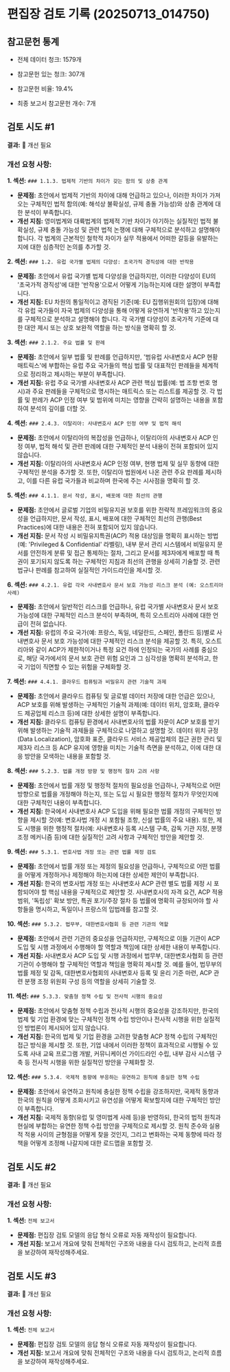 # 편집장 검토 기록 (20250713_014750)

## 참고문헌 통계

- 전체 데이터 청크: 1579개
- 참고문헌 있는 청크: 307개
- 참고문헌 비율: 19.4%

- 최종 보고서 참고문헌 개수: 7개

## 검토 시도 #1

**결과:** 🔴 개선 필요

### 개선 요청 사항:

**1. 섹션:** `### 1.1.3. 법제적 기반의 차이가 갖는 함의 및 상충 관계`
   - **문제점:** 초안에서 법제적 기반의 차이에 대해 언급하고 있으나, 이러한 차이가 가져오는 구체적인 법적 함의(예: 해석상 불확실성, 규제 충돌 가능성)와 상충 관계에 대한 분석이 부족합니다.
   - **개선 지침:** 영미법계와 대륙법계의 법제적 기반 차이가 야기하는 실질적인 법적 불확실성, 규제 충돌 가능성 및 관련 법적 논쟁에 대해 구체적으로 분석하고 설명해야 합니다. 각 법계의 근본적인 철학적 차이가 실무 적용에서 어떠한 갈등을 유발하는지에 대한 심층적인 논의를 추가할 것.

**2. 섹션:** `### 1.2. 유럽 국가별 법제의 다양성: 초국가적 경직성에 대한 반작용`
   - **문제점:** 초안에서 유럽 국가별 법제 다양성을 언급하지만, 이러한 다양성이 EU의 '초국가적 경직성'에 대한 '반작용'으로서 어떻게 기능하는지에 대한 설명이 부족합니다.
   - **개선 지침:** EU 차원의 통일적이고 경직된 기준(예: EU 집행위원회의 입장)에 대해 각 유럽 국가들이 자국 법제의 다양성을 통해 어떻게 유연하게 '반작용'하고 있는지를 구체적으로 분석하고 설명해야 합니다. 각 국가별 다양성이 초국가적 기준에 대한 대안 제시 또는 상호 보완적 역할을 하는 방식을 명확히 할 것.

**3. 섹션:** `### 2.1.2. 주요 법률 및 판례`
   - **문제점:** 초안에서 일부 법률 및 판례를 언급하지만, '범유럽 사내변호사 ACP 현황 매트릭스'에 부합하는 유럽 주요 국가들의 핵심 법률 및 대표적인 판례들을 체계적으로 정리하고 제시하는 부분이 부족합니다.
   - **개선 지침:** 유럽 주요 국가별 사내변호사 ACP 관련 핵심 법률(예: 법 조항 번호 명시)과 주요 판례들을 구체적으로 명시하는 매트릭스 또는 리스트를 제공할 것. 각 법률 및 판례가 ACP 인정 여부 및 범위에 미치는 영향을 간략히 설명하는 내용을 포함하여 분석의 깊이를 더할 것.

**4. 섹션:** `### 2.4.3. 이탈리아: 사내변호사 ACP 인정 여부 및 법적 해석`
   - **문제점:** 초안에서 이탈리아의 복잡성을 언급하나, 이탈리아의 사내변호사 ACP 인정 여부, 법적 해석 및 관련 판례에 대한 구체적인 분석 내용이 전혀 포함되어 있지 않습니다.
   - **개선 지침:** 이탈리아의 사내변호사 ACP 인정 여부, 현행 법제 및 실무 동향에 대한 구체적인 분석을 추가할 것. 또한, 이탈리아 법원에서 나온 관련 주요 판례를 제시하고, 이를 다른 유럽 국가들과 비교하며 한국에 주는 시사점을 명확히 할 것.

**5. 섹션:** `### 4.1.1. 문서 작성, 표시, 배포에 대한 최선의 관행`
   - **문제점:** 초안에서 글로벌 기업의 비밀유지권 보호를 위한 전략적 프레임워크의 중요성을 언급하지만, 문서 작성, 표시, 배포에 대한 구체적인 최선의 관행(Best Practices)에 대한 내용은 전혀 포함되어 있지 않습니다.
   - **개선 지침:** 문서 작성 시 비밀유지특권(ACP) 적용 대상임을 명확히 표시하는 방법(예: 'Privileged & Confidential' 라벨링), 내부 문서 관리 시스템에서 비밀유지 문서를 안전하게 분류 및 접근 통제하는 절차, 그리고 문서를 제3자에게 배포할 때 특권이 포기되지 않도록 하는 구체적인 지침과 최선의 관행을 상세히 기술할 것. 관련 법규나 판례를 참고하여 실질적인 가이드라인을 제시할 것.

**6. 섹션:** `### 4.2.1. 유럽 각국 사내변호사 문서 보호 가능성 리스크 분석 (예: 오스트리아 사례)`
   - **문제점:** 초안에서 일반적인 리스크를 언급하나, 유럽 국가별 사내변호사 문서 보호 가능성에 대한 구체적인 리스크 분석이 부족하며, 특히 오스트리아 사례에 대한 언급이 전혀 없습니다.
   - **개선 지침:** 유럽의 주요 국가(예: 프랑스, 독일, 네덜란드, 스페인, 폴란드 등)별로 사내변호사 문서 보호 가능성에 대한 구체적인 리스크 분석을 제공할 것. 특히, 오스트리아와 같이 ACP가 제한적이거나 특정 요건 하에 인정되는 국가의 사례를 중심으로, 해당 국가에서의 문서 보호 관련 위험 요인과 그 심각성을 명확히 분석하고, 한국 기업이 직면할 수 있는 위험을 구체화할 것.

**7. 섹션:** `### 4.4.1. 클라우드 컴퓨팅과 비밀유지 관련 기술적 과제`
   - **문제점:** 초안에서 클라우드 컴퓨팅 및 글로벌 데이터 저장에 대한 언급은 있으나, ACP 보호를 위해 발생하는 구체적인 기술적 과제(예: 데이터 위치, 암호화, 클라우드 제공업체 리스크 등)에 대한 상세한 설명이 부족합니다.
   - **개선 지침:** 클라우드 컴퓨팅 환경에서 사내변호사의 법률 자문이 ACP 보호를 받기 위해 발생하는 기술적 과제들을 구체적으로 나열하고 설명할 것. 데이터 위치 규정(Data Localization), 암호화 표준, 클라우드 서비스 제공업체의 접근 권한 관리 및 제3자 리스크 등 ACP 유지에 영향을 미치는 기술적 측면을 분석하고, 이에 대한 대응 방안을 모색하는 내용을 포함할 것.

**8. 섹션:** `### 5.2.3. 법률 개정 방향 및 행정적 절차 고려 사항`
   - **문제점:** 초안에서 법률 개정 및 행정적 절차의 필요성을 언급하나, 구체적으로 어떤 방향으로 법률을 개정해야 하는지, 또는 도입 시 필요한 행정적 절차가 무엇인지에 대한 구체적인 내용이 부족합니다.
   - **개선 지침:** 한국에서 사내변호사 ACP 도입을 위해 필요한 법률 개정의 구체적인 방향을 제시할 것(예: 변호사법 개정 시 포함될 조항, 신설 법률의 주요 내용). 또한, 제도 시행을 위한 행정적 절차(예: 사내변호사 등록 시스템 구축, 감독 기관 지정, 분쟁 조정 메커니즘 등)에 대한 실질적인 고려 사항과 구체적인 방안을 제안할 것.

**9. 섹션:** `### 5.3.1. 변호사법 개정 또는 관련 법률 제정 검토`
   - **문제점:** 초안에서 법률 개정 또는 제정의 필요성을 언급하나, 구체적으로 어떤 법률을 어떻게 개정하거나 제정해야 하는지에 대한 상세한 제안이 부족합니다.
   - **개선 지침:** 한국의 변호사법 개정 또는 사내변호사 ACP 관련 별도 법률 제정 시 포함되어야 할 핵심 내용을 구체적으로 제안할 것. 사내변호사의 자격 요건, ACP 적용 범위, '독립성' 확보 방안, 특권 포기/주장 절차 등 법률에 명확히 규정되어야 할 사항들을 명시하고, 독일이나 프랑스의 입법례를 참고할 것.

**10. 섹션:** `### 5.3.2. 법무부, 대한변호사협회 등 관련 기관의 역할`
   - **문제점:** 초안에서 관련 기관의 중요성을 언급하지만, 구체적으로 이들 기관이 ACP 도입 및 시행 과정에서 수행해야 할 역할과 책임에 대한 상세한 내용이 부족합니다.
   - **개선 지침:** 사내변호사 ACP 도입 및 시행 과정에서 법무부, 대한변호사협회 등 관련 기관이 수행해야 할 구체적인 역할과 책임을 명확히 제시할 것. 예를 들어, 법무부의 법률 제정 및 감독, 대한변호사협회의 사내변호사 등록 및 윤리 기준 마련, ACP 관련 분쟁 조정 위원회 구성 등의 역할을 상세히 기술할 것.

**11. 섹션:** `### 5.3.3. 맞춤형 정책 수립 및 전사적 시행의 중요성`
   - **문제점:** 초안에서 맞춤형 정책 수립과 전사적 시행의 중요성을 강조하지만, 한국의 법제 및 기업 환경에 맞는 구체적인 정책 수립 방안이나 전사적 시행을 위한 실질적인 방법론이 제시되어 있지 않습니다.
   - **개선 지침:** 한국의 법제 및 기업 환경을 고려한 맞춤형 ACP 정책 수립의 구체적인 접근 방식을 제시할 것. 또한, 기업 내에서 이러한 정책이 효과적으로 시행될 수 있도록 사내 교육 프로그램 개발, 커뮤니케이션 가이드라인 수립, 내부 감사 시스템 구축 등 전사적 시행을 위한 실질적인 방안을 구체화할 것.

**12. 섹션:** `### 5.3.4. 국제적 동향에 부응하는 유연하고 원칙에 충실한 정책 수립`
   - **문제점:** 초안에서 유연하고 원칙에 충실한 정책 수립을 강조하지만, 국제적 동향과 한국의 원칙을 어떻게 조화시키고 유연성을 어떻게 확보할지에 대한 구체적인 방안이 부족합니다.
   - **개선 지침:** 국제적 동향(유럽 및 영미법계 사례 등)을 반영하되, 한국의 법적 원칙과 현실에 부합하는 유연한 정책 수립 방안을 구체적으로 제시할 것. 원칙 준수와 실용적 적용 사이의 균형점을 어떻게 찾을 것인지, 그리고 변화하는 국제 동향에 따라 정책을 어떻게 조정해 나갈지에 대한 로드맵을 포함할 것.

## 검토 시도 #2

**결과:** 🔴 개선 필요

### 개선 요청 사항:

**1. 섹션:** `전체 보고서`
   - **문제점:** 편집장 검토 모델의 응답 형식 오류로 자동 재작성이 필요합니다.
   - **개선 지침:** 보고서 개요에 맞춰 전체적인 구조와 내용을 다시 검토하고, 논리적 흐름을 보강하여 재작성해주세요.

## 검토 시도 #3

**결과:** 🔴 개선 필요

### 개선 요청 사항:

**1. 섹션:** `전체 보고서`
   - **문제점:** 편집장 검토 모델의 응답 형식 오류로 자동 재작성이 필요합니다.
   - **개선 지침:** 보고서 개요에 맞춰 전체적인 구조와 내용을 다시 검토하고, 논리적 흐름을 보강하여 재작성해주세요.

